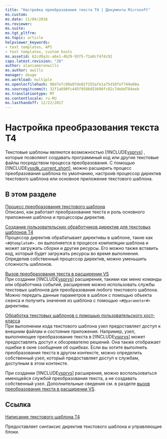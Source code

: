 ```yaml
---
title: "Настройка преобразования текста T4 | Документы Microsoft"
ms.custom: 
ms.date: 11/04/2016
ms.reviewer: 
ms.suite: 
ms.tgt_pltfrm: 
ms.topic: article
helpviewer_keywords:
- text templates, API
- text templates, custom hosts
ms.assetid: 62cd9a3c-a6e1-4b29-93f5-f2a0cf47dc92
caps.latest.revision: "28"
author: alancameronwills
ms.author: awills
manager: douge
ms.workload: multiple
ms.openlocfilehash: 98d7efc90a07de02f255afe1a75d10fef749e88a
ms.sourcegitcommit: 32f1a690fc445f9586d53698fc82c7debd784eeb
ms.translationtype: MT
ms.contentlocale: ru-RU
ms.lasthandoff: 12/22/2017
---
```

# <a name="customizing-t4-text-transformation"></a>Настройка преобразования текста T4
Текстовые шаблоны являются возможностью [!INCLUDE[vsprvs](../code-quality/includes/vsprvs_md.md)] , которые позволяют создавать программный код или другие текстовые файлы посредством процесса преобразования. С помощью [!INCLUDE[vssdk_current_short](../modeling/includes/vssdk_current_short_md.md)], можно расширить процесс преобразования шаблона по умолчанию, настроив процессор директив текстового шаблона или основное приложение текстового шаблона.  
  
## <a name="in-this-section"></a>В этом разделе  
 [Процесс преобразования текстового шаблона](../modeling/the-text-template-transformation-process.md)  
 Описано, как работает преобразование текста и роль основного приложения шаблона и процессоры директив.  
  
 [Создание пользовательских обработчиков директив для текстовых шаблонов T4](../modeling/creating-custom-t4-text-template-directive-processors.md)  
 Процессор директив обрабатывает директивы в шаблоне, такие как `<#@template#>.` он выполняется в процессе компиляции шаблона и может загружать сборки и другие ресурсы. Его можно также вставить код, который будет загружать ресурсы во время выполнения. Определив собственный процессор директив, можно уменьшить сложность шаблонов.  
  
 [Вызов преобразования текста в расширении VS](../modeling/invoking-text-transformation-in-a-vs-extension.md)  
 При создании [!INCLUDE[vsprvs](../code-quality/includes/vsprvs_md.md)] расширения, такими как меню команды или обработчика событий, расширение можно использовать службы текстовых шаблонов для преобразования любого текстового шаблона. Можно передать данные параметров в шаблон с помощью объекта сеанса и получить значения из шаблона с помощью `<#@parameter#>` директивы.  
  
 [Обработка текстовых шаблонов с помощью пользовательского хост-класса](../modeling/processing-text-templates-by-using-a-custom-host.md)  
 При выполнении кода текстового шаблона узел предоставляет доступ к внешним файлам и состояние приложения. Например, узел, выполняющее преобразование текста в [!INCLUDE[vsprvs](../code-quality/includes/vsprvs_md.md)] может предоставлять доступ к обозревателю решений. Она также отображает ошибки в окне сообщения об ошибках. Если вы хотите выполнить преобразования текста в другом контексте, можно определить собственный узел, который предоставляет доступ к службам, доступным в этом контексте.  
  
 При создании [!INCLUDE[vsprvs](../code-quality/includes/vsprvs_md.md)] расширения, можно воспользоваться имеющейся службой преобразования текста, а не создавать собственный узел. Дополнительные сведения см. в разделе [вызов преобразования текста в расширении VS](../modeling/invoking-text-transformation-in-a-vs-extension.md).  
  
## <a name="reference"></a>Ссылка  
 [Написание текстового шаблона T4](../modeling/writing-a-t4-text-template.md)  
  
 Предоставляет синтаксис директив текстового шаблона и управляющие блоки.